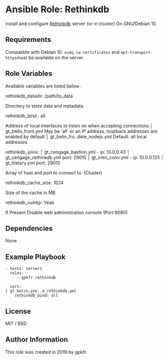 Ansible Role: Rethinkdb
=========

install and configure [Rethinkdb](https://rethinkdb.com) server (or in cluster) On GNU/Debian 10.

Requirements
------------

Compatible with Debian 10. `sudo`, `ca-certificates` and `apt-transport-https`must be available on the server.

Role Variables
--------------

Available variables are listed below :

  rethinkdb_datadir: /path/to_data

Directory to store data and metadata.

  rethinkdb_bind : all

Address of local interfaces to listen on when accepting connections                                                                                                                                     │ gt_belin_front.yml
May be 'all' or an IP address, loopback addresses are enabled by default                                                                                                                                │ gt_belin_fro..date_nodejs.yml
Default: all local addresses


 rethinkdb_joins:                                                                                                                                                                                     │ gt_cengage_bastion.yml
    - ip: 10.0.0.43                                                                                                                                                                                    │ gt_cengage_rethinkdb.yml
      port: 29015                                                                                                                                                                                      │ gt_creo_conv.yml
    - ip: 10.0.0.125                                                                                                                                                                                   │ gt_history.yml
      port: 29015

Array of host and port to connect to. (Cluster)

  rethinkdb_cache_size: 1024

Size of the cache in MB

  rethinkdb_nohttp: Yeah

If Present Disable web administration console (Port 8080)

Dependencies
------------

None

Example Playbook
----------------

    - hosts: servers
      roles:
         - gpkfr.rethinkdb
      
      vars:                                                                                                                                                                                                        │ gt_belin_pre..d_rethinkdb.yml
        rethinkdb_bind: all

License
-------

MIT / BSD

Author Information
------------------

This role was created in 2019 by gpkfr.
